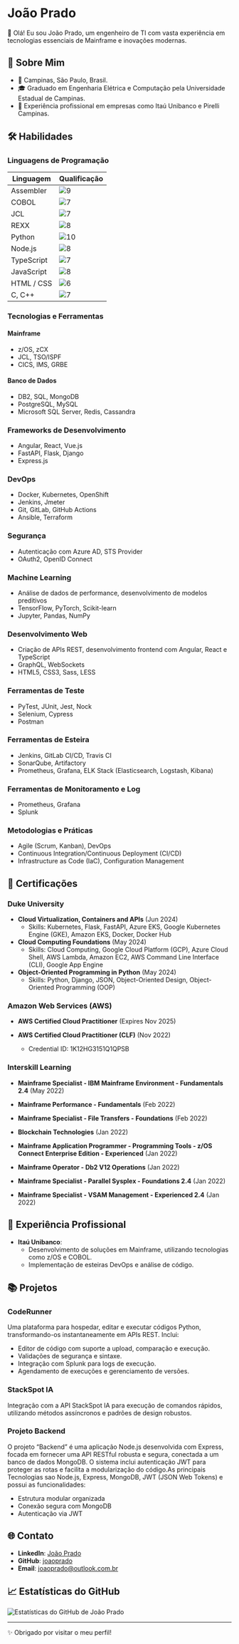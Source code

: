 # João Prado

👋 Olá! Eu sou João Prado, um engenheiro de TI com vasta experiência em tecnologias essenciais de Mainframe e inovações modernas.

## 🚀 Sobre Mim

- 📍 Campinas, São Paulo, Brasil.
- 🎓 Graduado em Engenharia Elétrica e Computação pela Universidade Estadual de Campinas.
- 💼 Experiência profissional em empresas como Itaú Unibanco e Pirelli Campinas.

## 🛠 Habilidades

### Linguagens de Programação

| Linguagem     | Qualificação  |
| ------------- | ------------- |
| Assembler     | ![9](https://progress-bar.dev/90) |
| COBOL         | ![7](https://progress-bar.dev/70) |
| JCL           | ![7](https://progress-bar.dev/70) |
| REXX          | ![8](https://progress-bar.dev/80) |
| Python        | ![10](https://progress-bar.dev/100) |
| Node.js       | ![8](https://progress-bar.dev/80) |
| TypeScript    | ![7](https://progress-bar.dev/70) |
| JavaScript    | ![8](https://progress-bar.dev/80) |
| HTML / CSS    | ![6](https://progress-bar.dev/70) |
| C, C++        | ![7](https://progress-bar.dev/80) |


### Tecnologias e Ferramentas

#### Mainframe
- z/OS, zCX
- JCL, TSO/ISPF
- CICS, IMS, GRBE

#### Banco de Dados
- DB2, SQL, MongoDB
- PostgreSQL, MySQL
- Microsoft SQL Server, Redis, Cassandra

### Frameworks de Desenvolvimento
- Angular, React, Vue.js
- FastAPI, Flask, Django
- Express.js

### DevOps
- Docker, Kubernetes, OpenShift
- Jenkins, Jmeter
- Git, GitLab, GitHub Actions
- Ansible, Terraform

### Segurança
- Autenticação com Azure AD, STS Provider
- OAuth2, OpenID Connect

### Machine Learning
- Análise de dados de performance, desenvolvimento de modelos preditivos
- TensorFlow, PyTorch, Scikit-learn
- Jupyter, Pandas, NumPy

### Desenvolvimento Web
- Criação de APIs REST, desenvolvimento frontend com Angular, React e TypeScript
- GraphQL, WebSockets
- HTML5, CSS3, Sass, LESS

### Ferramentas de Teste
- PyTest, JUnit, Jest, Nock
- Selenium, Cypress
- Postman

### Ferramentas de Esteira
- Jenkins, GitLab CI/CD, Travis CI
- SonarQube, Artifactory
- Prometheus, Grafana, ELK Stack (Elasticsearch, Logstash, Kibana)

### Ferramentas de Monitoramento e Log
- Prometheus, Grafana
- Splunk


### Metodologias e Práticas
- Agile (Scrum, Kanban), DevOps
- Continuous Integration/Continuous Deployment (CI/CD)
- Infrastructure as Code (IaC), Configuration Management


## 🏅 Certificações

### Duke University
- **Cloud Virtualization, Containers and APIs** (Jun 2024)
  - Skills: Kubernetes, Flask, FastAPI, Azure EKS, Google Kubernetes Engine (GKE), Amazon EKS, Docker, Docker Hub
- **Cloud Computing Foundations** (May 2024)
  - Skills: Cloud Computing, Google Cloud Platform (GCP), Azure Cloud Shell, AWS Lambda, Amazon EC2, AWS Command Line Interface (CLI), Google App Engine
- **Object-Oriented Programming in Python** (May 2024)
  - Skills: Python, Django, JSON, Object-Oriented Design, Object-Oriented Programming (OOP)

### Amazon Web Services (AWS)
- **AWS Certified Cloud Practitioner** (Expires Nov 2025)

- **AWS Certified Cloud Practitioner (CLF)** (Nov 2022)
  - Credential ID: 1K12HG3151Q1QPSB


### Interskill Learning
- **Mainframe Specialist - IBM Mainframe Environment - Fundamentals 2.4** (May 2022)

- **Mainframe Performance - Fundamentals** (Feb 2022)

- **Mainframe Specialist - File Transfers - Foundations** (Feb 2022)

- **Blockchain Technologies** (Jan 2022)

- **Mainframe Application Programmer - Programming Tools - z/OS Connect Enterprise Edition - Experienced** (Jan 2022)

- **Mainframe Operator - Db2 V12 Operations** (Jan 2022)

- **Mainframe Specialist - Parallel Sysplex - Foundations 2.4** (Jan 2022)

- **Mainframe Specialist - VSAM Management - Experienced 2.4** (Jan 2022)


## 🏢 Experiência Profissional

- **Itaú Unibanco**:
  - Desenvolvimento de soluções em Mainframe, utilizando tecnologias como z/OS e COBOL.
  - Implementação de esteiras DevOps e análise de código.


## 📚 Projetos

### CodeRunner
Uma plataforma para hospedar, editar e executar códigos Python, transformando-os instantaneamente em APIs REST. Inclui:
- Editor de código com suporte a upload, comparação e execução.
- Validações de segurança e sintaxe.
- Integração com Splunk para logs de execução.
- Agendamento de execuções e gerenciamento de versões.

### StackSpot IA
Integração com a API StackSpot IA para execução de comandos rápidos, utilizando métodos assíncronos e padrões de design robustos.


### Projeto Backend

O projeto “Backend” é uma aplicação Node.js desenvolvida com Express, focada em fornecer uma API RESTful robusta e segura, conectada a um banco de dados MongoDB. O sistema inclui autenticação JWT para proteger as rotas e facilita a modularização do código.As principais Tecnologias sao Node.js, Express, MongoDB, JWT (JSON Web Tokens) e possui as funcionalidades:
- Estrutura modular organizada
- Conexão segura com MongoDB
- Autenticação via JWT

## 🌐 Contato

- **LinkedIn**: [João Prado](https://www.linkedin.com/in/joaoprado/)
- **GitHub**: [joaoprado](https://github.com/joaoprado96)
- **Email**: joaoprado@outlook.com.br

## 📈 Estatísticas do GitHub

![Estatísticas do GitHub de João Prado](https://github-readme-stats.vercel.app/api?username=joaoprado96&show_icons=true&theme=radical)

---

✨ Obrigado por visitar o meu perfil!